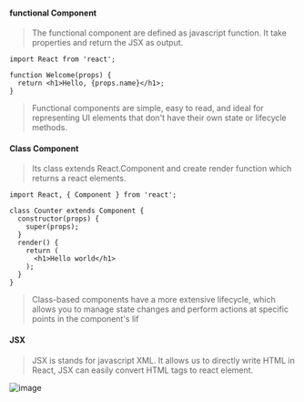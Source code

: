 #### functional Component
> The functional component are defined as javascript function.
> It take properties and return the JSX as output.

```
import React from 'react';

function Welcome(props) {
  return <h1>Hello, {props.name}</h1>;
}
```
> Functional components are simple, easy to read, and ideal for representing UI elements that don't have their own state or lifecycle methods.

#### Class Component
> Its class extends React.Component and create render function which returns a react elements.
```
import React, { Component } from 'react';

class Counter extends Component {
  constructor(props) {
    super(props);
  }
  render() {
    return (
      <h1>Hello world</h1>
    );
  }
}
```
> Class-based components have a more extensive lifecycle, which allows you to manage state changes and perform actions at specific points in the component's lif

#### JSX
> JSX is stands for javascript XML. It allows us to directly write HTML in React, JSX can easily convert HTML tags to react element.

![image](https://github.com/Dhanarajb/ReactJS/assets/88299676/31cff1ea-7c29-42da-b8a0-99e109b7148a)
